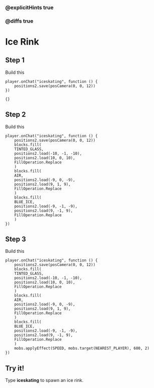 ### @explicitHints true

### @diffs true

# Ice Rink

## Step 1

Build this 

```blocks
player.onChat("iceskating", function () {
    positions2.save(posCamera(0, 0, 12))
})
```

```template
{}
```

## Step 2

Build this

```blocks
player.onChat("iceskating", function () {
    positions2.save(posCamera(0, 0, 12))
    blocks.fill(
    TINTED_GLASS,
    positions2.load(-10, -1, -10),
    positions2.load(10, 0, 10),
    FillOperation.Replace
    )
    blocks.fill(
    AIR,
    positions2.load(-9, 0, -9),
    positions2.load(9, 1, 9),
    FillOperation.Replace
    )
    blocks.fill(
    BLUE_ICE,
    positions2.load(-9, -1, -9),
    positions2.load(9, -1, 9),
    FillOperation.Replace
    )
})
```

## Step 3

Build this

```blocks
player.onChat("iceskating", function () {
    positions2.save(posCamera(0, 0, 12))
    blocks.fill(
    TINTED_GLASS,
    positions2.load(-10, -1, -10),
    positions2.load(10, 0, 10),
    FillOperation.Replace
    )
    blocks.fill(
    AIR,
    positions2.load(-9, 0, -9),
    positions2.load(9, 1, 9),
    FillOperation.Replace
    )
    blocks.fill(
    BLUE_ICE,
    positions2.load(-9, -1, -9),
    positions2.load(9, -1, 9),
    FillOperation.Replace
    )
    mobs.applyEffect(SPEED, mobs.target(NEAREST_PLAYER), 600, 2)
})
```

## Try it!

Type **iceskating** to spawn an ice rink.